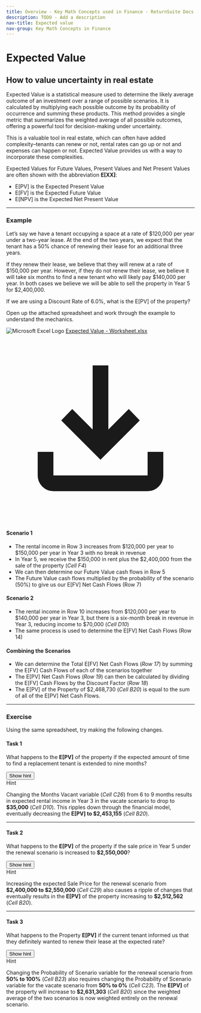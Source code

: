 ```yaml
---
title: Overview - Key Math Concepts used in Finance - ReturnSuite Docs
description: TODO - Add a description
nav-title: Expected value
nav-group: Key Math Concepts in Finance
---
```


# Expected Value

## How to value uncertainty in real estate

Expected Value is a statistical measure used to determine the likely
average outcome of an investment over a range of possible scenarios. It
is calculated by multiplying each possible outcome by its probability of
occurrence and summing these products. This method provides a single
metric that summarizes the weighted average of all possible outcomes,
offering a powerful tool for decision-making under uncertainty.

This is a valuable tool in real estate, which can often have added
complexity–tenants can renew or not, rental rates can go up or not and
expenses can happen or not. Expected Value provides us with a way to
incorporate these complexities.

Expected Values for Future Values, Present Values and Net Present Values
are often shown with the abbreviation <b>E[XX]</b>:

<ul class="list-disc pl-8 font-medium text-gray-800 text-lg pb-4 leading-8">
  <li>E[PV] is the Expected Present Value</li>
  <li>E[FV] is the Expected Future Value</li>
  <li>E[NPV] is the Expected Net Present Value</li>
</ul>

<hr class="mt-2 mb-6 border-gray-300">

### Example

Let’s say we have a tenant occupying a space at a rate of $120,000 per
year under a two-year lease. At the end of the two years, we expect
that the tenant has a 50% chance of renewing their lease for an
additional three years.

If they renew their lease, we believe that they will renew at a rate
of $150,000 per year. However, if they do not renew their lease, we
believe it will take six months to find a new tenant who will likely
pay $140,000 per year. In both cases we believe we will be able to sell
the property in Year 5 for $2,400,000.

If we are using a Discount Rate of 6.0%, what is the E[PV] of the
property?

Open up the attached spreadsheet and work through the example to
understand the mechanics.

<div class="documentation-download">
  <img src="/img/integration/excel.svg" alt="Microsoft Excel Logo" class="h-10">
  <a download href="/sheets/ReturnSuite - Expected Value - Worksheet.xlsx">Expected Value - Worksheet.xlsx</a>
  <a download href="/sheets/ReturnSuite - Expected Value - Worksheet.xlsx" title="Download" class="ml-auto hover:bg-gray-100 hover:text-gray-800 rounded-full p-2">
    <svg class="inline-block h-8" viewBox="0 -960 960 960" fill="currentColor">
      <path d="M480-320 280-520l56-58 104 104v-326h80v326l104-104 56 58-200 200ZM240-160q-33 0-56.5-23.5T160-240v-120h80v120h480v-120h80v120q0 33-23.5 56.5T720-160H240Z"></path>
    </svg>
  </a>
</div>

#### Scenario 1

<ul class="list-disc pl-8 text-gray-800 text-base pb-4 leading-8">
  <li>
    The rental income in Row 3 increases from $120,000 per year to
    $150,000 per year in Year 3 with no break in revenue
  </li>
  <li>
    In Year 5, we receive the $150,000 in rent plus the $2,400,000 from the
    sale of the property (<i>Cell F4</i>)
  </li>
  <li>
    We can then determine our Future Value cash flows in Row 5
  </li>
  <li>
    The Future Value cash flows multiplied by the probability of the scenario
    (50%) to give us our E[FV] Net Cash Flows (Row 7)
  </li>
</ul>

#### Scenario 2

<ul class="list-disc pl-8 text-gray-800 text-base pb-4 leading-8">
  <li>
    The rental income in Row 10 increases from $120,000 per year to
    $140,000 per year in Year 3, but there is a six-month break in revenue
    in Year 3, reducing income to $70,000 (<i>Cell D10</i>)
  </li>
  <li>
    The same process is used to determine the E[FV] Net Cash Flows (Row 14)
  </li>
</ul>

#### Combining the Scenarios

<ul class="list-disc pl-8 text-gray-800 text-base pb-4 leading-8">
  <li>
    We can determine the Total E[FV] Net Cash Flows (<i>Row 17</i>) by summing the
    E[FV] Cash Flows of each of the scenarios together
  </li>
  <li>
    The E[PV] Net Cash Flows (<i>Row 19</i>) can then be calculated by dividing
    the E[FV] Cash Flows by the Discount Factor (<i>Row 18</i>)
  </li>
  <li>
    The E[PV] of the Property of $2,468,730 (<i>Cell B20</i>) is equal to the sum
    of all of the E[PV] Net Cash Flows.
  </li>
</ul>

<hr class="mt-2 mb-6 border-gray-300">

### Exercise

Using the same spreadsheet, try making the following changes.

#### Task 1

What happens to the **E[PV]** of the property if the expected amount of time to
find a replacement tenant is extended to nine months?

<div x-data="{showHint: false}" class="pb-4">
  <button type="button" @click="showHint = true" x-show="!showHint" class="button font-medium">
    Show hint
  </button>
  <div x-show="showHint" class="border border-green-500 rounded-md p-6">
    <span class="text-lg font-medium text-green-500 tracking-wide">Hint</span>
    <p>
      Changing the Months Vacant variable (<i>Cell C26</i>) from 6 to 9 months
      results in expected rental income in Year 3 in the vacate scenario
      to drop to <b>$35,000</b> (<i>Cell D10</i>). This ripples down through
      the financial model, eventually decreasing the <b>E[PV] to $2,453,155</b>
      (<i>Cell B20</i>).
    </p>
  </div>
</div>

<hr class="mt-2 mb-6 border-gray-300">

#### Task 2

What happens to the **E[PV]** of the property if the sale price in Year 5 under
the renewal scenario is increased to **$2,550,000**?

<div x-data="{showHint: false}" class="pb-4">
  <button type="button" @click="showHint = true" x-show="!showHint" class="button font-medium">
    Show hint
  </button>
  <div x-show="showHint" class="border border-green-500 rounded-md p-6">
    <span class="text-lg font-medium text-green-500 tracking-wide">Hint</span>
    <p>
      Increasing the expected Sale Price for the renewal scenario from
      <b>$2,400,000 to $2,550,000</b> (<i>Cell C29</i>) also causes a ripple
      of changes that eventually results in the <b>E[PV]</b> of the property
      increasing to <b>$2,512,562</b> (<i>Cell B20</i>).
    </p>
  </div>
</div>

<hr class="mt-2 mb-6 border-gray-300">

#### Task 3

What happens to the Property **E[PV]** if the current tenant informed us that
they definitely wanted to renew their lease at the expected rate?

<div x-data="{showHint: false}" class="pb-4">
  <button type="button" @click="showHint = true" x-show="!showHint" class="button font-medium">
    Show hint
  </button>
  <div x-show="showHint" class="border border-green-500 rounded-md p-6">
    <span class="text-lg font-medium text-green-500 tracking-wide">Hint</span>
    <p>
      Changing the Probability of Scenario variable for the renewal scenario
      from <b>50% to 100%</b> (<i>Cell B23</i>) also requires changing the
      Probability of Scenario variable for the vacate scenario from
      <b>50% to 0%</b> (<i>Cell C23</i>). The <b>E[PV]</b> of the property
      will increase to <b>$2,631,303</b> (<i>Cell B20</i>) since the
      weighted average of the two scenarios is now weighted entirely on the
      renewal scenario.
    </p>
  </div>
</div>
